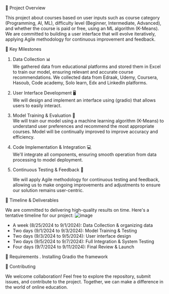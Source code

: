 🚀 Project Overview

This project about courses based on user inputs such as course category (Programming, AI, ML), difficulty level (Beginner, Intermediate, Advanced), and whether the course is paid or free, using an ML algorithm (K-Means). We are committed to building a user interface that will evolve iteratively, applying Agile methodology for continuous improvement and feedback.

 🌟 Key Milestones

1. Data Collection 📊  
   We gathered data from educational platforms and stored them in Excel to train our model, ensuring relevant and accurate course recommendations. We collected data from Edraak, Udemy, Coursera, Hasoub, Code academy, Solo learn, Edx and LinkedIn platforms.

2. User Interface Development 🖥  
   We will design and implement an interface using (gradio) that allows users to easily interact.

3. Model Training & Evaluation 🤖  
   We will train our model using a machine learning algorithm (K-Means) to understand user preferences and recommend the most appropriate courses. Model will be continually improved to improve accuracy and efficiency.

4. Code Implementation & Integration 💻  
   We'll integrate all components, ensuring smooth operation from data processing to model deployment.

5. Continuous Testing & Feedback 🔄

   We will apply Agile methodology for continuous testing and feedback, allowing us to make ongoing improvements and adjustments to ensure our solution remains user-centric.

📅 Timeline & Deliverables

We are committed to delivering high-quality results on time. Here's a tentative timeline for our project:
![image](https://github.com/user-attachments/assets/dbbfe208-7932-4ba1-8bf3-b7bde4451b31)


-  A week (8/25/2024 to 9/1/2024): Data Collection & organizing data
-  Two days (9/1/2024 to 9/3/2024): Model Training & Testing
-  Two days (9/3/2024 to 9/5/2024): User interface design
-  Two days (9/5/2024 to 9/7/2024): Full Integration & System Testing
-  Four days (9/7/2024 to 9/11/2024): Final Review & Launch

📍 Requirements 
       . Installing Gradio the framework

🤝 Contributing

We welcome collaboration! Feel free to explore the repository, submit issues, and contribute to the project. Together, we can make a difference in the world of online education.
